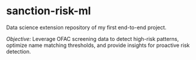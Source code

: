 # sanction-risk-ml
Data science extension repository of my first end-to-end project.
 
*Objective:* Leverage OFAC screening data to detect high-risk patterns, optimize name matching thresholds, and provide insights for proactive risk detection.
